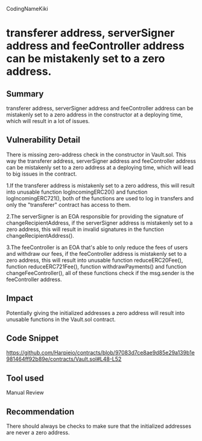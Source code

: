 CodingNameKiki
# transferer address, serverSigner address and feeController address can be mistakenly set to a zero address.

## Summary
transferer address, serverSigner address and feeController address can be mistakenly set to a zero address in the constructor at a deploying time, which will result in a lot of issues.

## Vulnerability Detail
There is missing zero-address check in the constructor in Vault.sol. This way the transferer address, serverSigner address and feeController address can be mistakenly set to a zero address at a deploying time, which will lead to big issues in the contract.

1.If the transferer address is mistakenly set to a zero address, this will result into unusable function logIncomingERC20() and function logIncomingERC721(), both of the functions are used to log in transfers and only the "transferer" contract has access to them.

2.The serverSigner is an EOA responsible for providing the signature of changeRecipientAddress, if the serverSigner address is mistakenly set to a zero address, this will result in invalid signatures in the function changeRecipientAddress().

3.The feeController is an EOA that's able to only reduce the fees of users and withdraw our fees, if the feeController address is mistakenly set to a zero address, this will result into unusable function reduceERC20Fee(), function reduceERC721Fee(), function withdrawPayments() and function changeFeeController(), all of these functions check if the msg.sender is the feeController address.

## Impact
Potentially giving the initialized addresses a zero address will result into unusable functions in the Vault.sol contract.

## Code Snippet
https://github.com/Harpieio/contracts/blob/97083d7ce8ae9d85e29a139b1e981464ff92b89e/contracts/Vault.sol#L48-L52

## Tool used

Manual Review

## Recommendation
There should always be checks to make sure that the initialized addresses are never a zero address.